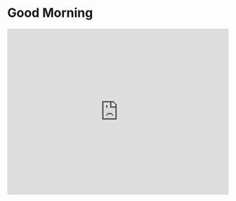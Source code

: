 <html lang="en">
  <head>
  <title>Hello world</title>
  <link rel="stylesheet" href="styles.css"> 
  </head>
  <body>
    <h1>Good Morning</h1>
<div style="padding:75% 0 0 0;position:relative;"><iframe class="back" src="https://player.vimeo.com/video/1030231965?autoplay=1&loop=1" frameborder="0" allow="autoplay; fullscreen; picture-in-picture; clipboard-write" style="position:absolute;top:0;left:0;width:100%;height:100%;" title="h"></iframe></div><script src="https://player.vimeo.com/api/player.js"></script>
  </body>
</html>





